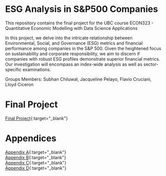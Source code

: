 # ESG Analysis in S&P500 Companies

This repository contains the final project for the UBC course ECON323 - Quantitative Economic Modelling with Data Science Applications

In this project, we delve into the intricate relationship between Environmental, Social, and Governance (ESG) metrics and financial performance among companies in the S&P 500. Given the heightened focus on sustainability and corporate responsibility, we aim to discern if companies with robust ESG profiles demonstrate superior financial metrics. Our investigation will encompass an index-wide analysis as well as sector-specific examinations.

Groups Members: Subhan Chiluwal, Jacqueline Pelayo, Flavio Cruciani, Lloyd Ciceron

# Final Project
[Final Project](https://ljc3239.github.io/ESG-Analysis-of-S-P-500-Companies/){:target="_blank"}

# Appendices

[Appendix A](https://ljc3239.github.io/Appendix-A-/){:target="_blank"}
<br>
[Appendix B](https://ljc3239.github.io/Appendix-B){:target="_blank"}
<br>
[Appendix C](https://ljc3239.github.io/Appendix-C/){:target="_blank"}
<br>
[Appendix D](https://ljc3239.github.io/Appendix-D/){:target="_blank"}



